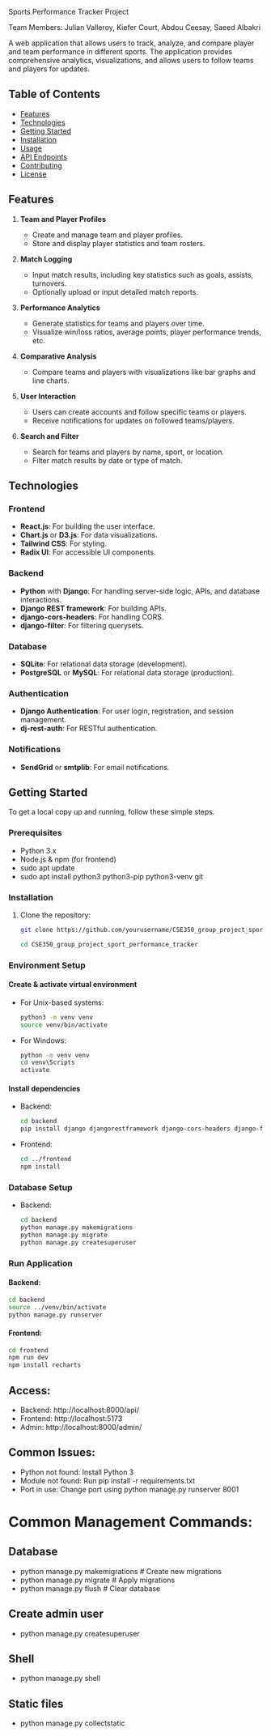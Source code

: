 Sports Performance Tracker Project

Team Members: Julian Valleroy, Kiefer Court, Abdou Ceesay, Saeed Albakri

A web application that allows users to track, analyze, and compare player and team performance in different sports. The application provides comprehensive analytics, visualizations, and allows users to follow teams and players for updates.

## Table of Contents

- [Features](#features)
- [Technologies](#technologies)
- [Getting Started](#getting-started)
- [Installation](#installation)
- [Usage](#usage)
- [API Endpoints](#api-endpoints)
- [Contributing](#contributing)
- [License](#license)

## Features

1. **Team and Player Profiles**
   - Create and manage team and player profiles.
   - Store and display player statistics and team rosters.
   
2. **Match Logging**
   - Input match results, including key statistics such as goals, assists, turnovers.
   - Optionally upload or input detailed match reports.

3. **Performance Analytics**
   - Generate statistics for teams and players over time.
   - Visualize win/loss ratios, average points, player performance trends, etc.

4. **Comparative Analysis**
   - Compare teams and players with visualizations like bar graphs and line charts.

5. **User Interaction**
   - Users can create accounts and follow specific teams or players.
   - Receive notifications for updates on followed teams/players.

6. **Search and Filter**
   - Search for teams and players by name, sport, or location.
   - Filter match results by date or type of match.

## Technologies

### Frontend
- **React.js**: For building the user interface.
- **Chart.js** or **D3.js**: For data visualizations.
- **Tailwind CSS**: For styling.
- **Radix UI**: For accessible UI components.

### Backend
- **Python** with **Django**: For handling server-side logic, APIs, and database interactions.
- **Django REST framework**: For building APIs.
- **django-cors-headers**: For handling CORS.
- **django-filter**: For filtering querysets.

### Database
- **SQLite**: For relational data storage (development).
- **PostgreSQL** or **MySQL**: For relational data storage (production).

### Authentication
- **Django Authentication**: For user login, registration, and session management.
- **dj-rest-auth**: For RESTful authentication.

### Notifications
- **SendGrid** or **smtplib**: For email notifications.

## Getting Started

To get a local copy up and running, follow these simple steps.

### Prerequisites

- Python 3.x
- Node.js & npm (for frontend)
- sudo apt update
- sudo apt install python3 python3-pip python3-venv git

### Installation

1. Clone the repository:
   ```bash
   git clone https://github.com/yourusername/CSE350_group_project_sport_performance_tracker.git

   cd CSE350_group_project_sport_performance_tracker
   ```

### Environment Setup

#### Create & activate virtual environment
- For Unix-based systems:
  ```bash
  python3 -m venv venv
  source venv/bin/activate
  ```

- For Windows:
  ```cmd
  python -m venv venv
  cd venv\Scripts
  activate
  ```

#### Install dependencies
- Backend:
  ```bash
  cd backend
  pip install django djangorestframework django-cors-headers django-filter
  ```

- Frontend:
  ```bash
  cd ../frontend
  npm install
  ```

### Database Setup
- Backend:
  ```bash
  cd backend
  python manage.py makemigrations
  python manage.py migrate
  python manage.py createsuperuser
  ```

### Run Application

#### Backend:
  ```bash
  cd backend
  source ../venv/bin/activate
  python manage.py runserver
  ```

#### Frontend:
  ```bash
  cd frontend
  npm run dev
  npm install recharts
  ```

## Access:
- Backend: http://localhost:8000/api/
- Frontend: http://localhost:5173
- Admin: http://localhost:8000/admin/

## Common Issues:

- Python not found: Install Python 3
- Module not found: Run pip install -r requirements.txt
- Port in use: Change port using python manage.py runserver 8001

# Common Management Commands:
## Database
- python manage.py makemigrations   # Create new migrations
- python manage.py migrate          # Apply migrations
- python manage.py flush            # Clear database

## Create admin user
- python manage.py createsuperuser

## Shell
- python manage.py shell

## Static files
- python manage.py collectstatic
